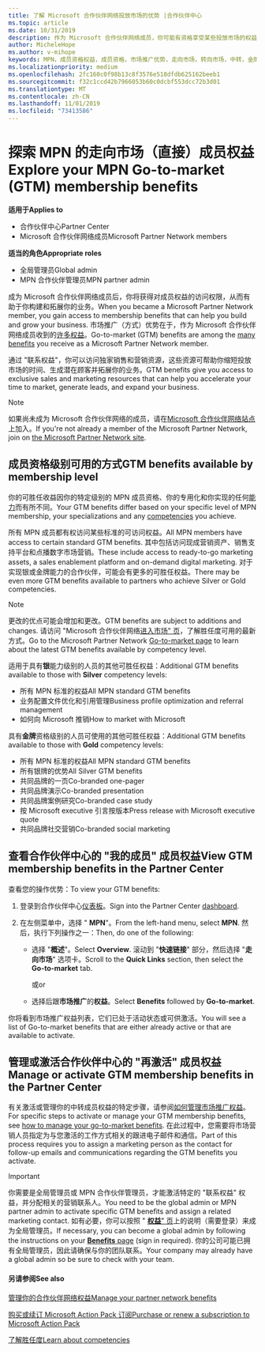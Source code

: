 ```yaml
---
title: 了解 Microsoft 合作伙伴网络投放市场的优势 |合作伙伴中心
ms.topic: article
ms.date: 10/31/2019
description: 作为 Microsoft 合作伙伴网络成员，你可能有资格享受某些投放市场的权益。 了解可用的不同级别的上市权益，以及如何在合作伙伴中心激活和管理它们。
author: MicheleHope
ms.author: v-mihope
keywords: MPN，成员资格权益，成员资格，市场推广优势，走向市场，转向市场，中转，金牌成员身份，银成员资格
ms.localizationpriority: medium
ms.openlocfilehash: 2fc160c0f98b13c8f3576e518dfdb625162beeb1
ms.sourcegitcommit: f32c1ccd42b7966053b60c0dcbf553dcc72b3d01
ms.translationtype: MT
ms.contentlocale: zh-CN
ms.lasthandoff: 11/01/2019
ms.locfileid: "73413586"
---
```

# <a name="explore-your-mpn-go-to-market-gtm-membership-benefits"></a><span data-ttu-id="abece-105">探索 MPN 的走向市场（直接）成员权益</span><span class="sxs-lookup"><span data-stu-id="abece-105">Explore your MPN Go-to-market (GTM) membership benefits</span></span>

<span data-ttu-id="abece-106">**适用于**</span><span class="sxs-lookup"><span data-stu-id="abece-106">**Applies to**</span></span>

- <span data-ttu-id="abece-107">合作伙伴中心</span><span class="sxs-lookup"><span data-stu-id="abece-107">Partner Center</span></span>
- <span data-ttu-id="abece-108">Microsoft 合作伙伴网络成员</span><span class="sxs-lookup"><span data-stu-id="abece-108">Microsoft Partner Network members</span></span>

<span data-ttu-id="abece-109">**适当的角色**</span><span class="sxs-lookup"><span data-stu-id="abece-109">**Appropriate roles**</span></span>

- <span data-ttu-id="abece-110">全局管理员</span><span class="sxs-lookup"><span data-stu-id="abece-110">Global admin</span></span>
- <span data-ttu-id="abece-111">MPN 合作伙伴管理员</span><span class="sxs-lookup"><span data-stu-id="abece-111">MPN partner admin</span></span>

<span data-ttu-id="abece-112">成为 Microsoft 合作伙伴网络成员后，你将获得对成员权益的访问权限，从而有助于你构建和拓展你的业务。</span><span class="sxs-lookup"><span data-stu-id="abece-112">When you became a Microsoft Partner Network member, you gain access to membership benefits that can help you build and grow your business.</span></span> <span data-ttu-id="abece-113">市场推广（方式）优势在于，作为 Microsoft 合作伙伴网络成员收到的[许多权益](https://partner.microsoft.com/manage-your-partner-network-benefits)。</span><span class="sxs-lookup"><span data-stu-id="abece-113">Go-to-market (GTM) benefits are among the [many benefits](https://partner.microsoft.com/manage-your-partner-network-benefits) you receive as a Microsoft Partner Network member.</span></span> 

<span data-ttu-id="abece-114">通过 "联系权益"，你可以访问独家销售和营销资源，这些资源可帮助你缩短投放市场的时间、生成潜在顾客并拓展你的业务。</span><span class="sxs-lookup"><span data-stu-id="abece-114">GTM benefits give you access to exclusive sales and marketing resources that can help you accelerate your time to market, generate leads, and expand your business.</span></span>

>[!NOTE]
><span data-ttu-id="abece-115">如果尚未成为 Microsoft 合作伙伴网络的成员，请在[Microsoft 合作伙伴网络站点](https://partner.microsoft.com/membership)上加入。</span><span class="sxs-lookup"><span data-stu-id="abece-115">If you're not already a member of the Microsoft Partner Network, join on [the Microsoft Partner Network site](https://partner.microsoft.com/membership).</span></span>


## <a name="gtm-benefits-available-by-membership-level"></a><span data-ttu-id="abece-116">成员资格级别可用的方式</span><span class="sxs-lookup"><span data-stu-id="abece-116">GTM benefits available by membership level</span></span>

<span data-ttu-id="abece-117">你的可胜任收益因你的特定级别的 MPN 成员资格、你的专用化和你实现的任何[能力](learn-about-competencies.md)而有所不同。</span><span class="sxs-lookup"><span data-stu-id="abece-117">Your GTM benefits differ based on your specific level of MPN membership, your specializations and any [competencies](learn-about-competencies.md) you achieve.</span></span>

<span data-ttu-id="abece-118">所有 MPN 成员都有权访问某些标准的可访问权益。</span><span class="sxs-lookup"><span data-stu-id="abece-118">All MPN members have access to certain standard GTM benefits.</span></span> <span data-ttu-id="abece-119">其中包括访问现成营销资产、销售支持平台和点播数字市场营销。</span><span class="sxs-lookup"><span data-stu-id="abece-119">These include access to ready-to-go marketing assets, a sales enablement platform and on-demand digital marketing.</span></span> <span data-ttu-id="abece-120">对于实现银或金牌能力的合作伙伴，可能会有更多的可胜任权益。</span><span class="sxs-lookup"><span data-stu-id="abece-120">There may be even more GTM benefits available to partners who achieve Silver or Gold competencies.</span></span>

>[!NOTE]
><span data-ttu-id="abece-121">更改的优点可能会增加和更改。</span><span class="sxs-lookup"><span data-stu-id="abece-121">GTM benefits are subject to additions and changes.</span></span> <span data-ttu-id="abece-122">请访问 "Microsoft 合作伙伴网络[进入市场" 页](https://partner.microsoft.com/en-us/membership/go-to-market)，了解胜任度可用的最新方式。</span><span class="sxs-lookup"><span data-stu-id="abece-122">Go to the Microsoft Partner Network [Go-to-market page](https://partner.microsoft.com/en-us/membership/go-to-market) to learn about the latest GTM benefits available by competency level.</span></span>

<span data-ttu-id="abece-123">适用于具有**银**能力级别的人员的其他可胜任权益：</span><span class="sxs-lookup"><span data-stu-id="abece-123">Additional GTM benefits available to those with **Silver** competency levels:</span></span>

- <span data-ttu-id="abece-124">所有 MPN 标准的权益</span><span class="sxs-lookup"><span data-stu-id="abece-124">All MPN standard GTM benefits</span></span>
- <span data-ttu-id="abece-125">业务配置文件优化和引用管理</span><span class="sxs-lookup"><span data-stu-id="abece-125">Business profile optimization and referral management</span></span>
- <span data-ttu-id="abece-126">如何向 Microsoft 推销</span><span class="sxs-lookup"><span data-stu-id="abece-126">How to market with Microsoft</span></span>

<span data-ttu-id="abece-127">具有**金牌**资格级别的人员可使用的其他可胜任权益：</span><span class="sxs-lookup"><span data-stu-id="abece-127">Additional GTM benefits available to those with **Gold** competency levels:</span></span>

- <span data-ttu-id="abece-128">所有 MPN 标准的权益</span><span class="sxs-lookup"><span data-stu-id="abece-128">All MPN standard GTM benefits</span></span>
- <span data-ttu-id="abece-129">所有银牌的优势</span><span class="sxs-lookup"><span data-stu-id="abece-129">All Silver GTM benefits</span></span>
- <span data-ttu-id="abece-130">共同品牌的一页</span><span class="sxs-lookup"><span data-stu-id="abece-130">Co-branded one-pager</span></span>
- <span data-ttu-id="abece-131">共同品牌演示</span><span class="sxs-lookup"><span data-stu-id="abece-131">Co-branded presentation</span></span>
- <span data-ttu-id="abece-132">共同品牌案例研究</span><span class="sxs-lookup"><span data-stu-id="abece-132">Co-branded case study</span></span>
- <span data-ttu-id="abece-133">按 Microsoft executive 引言按版本</span><span class="sxs-lookup"><span data-stu-id="abece-133">Press release with Microsoft executive quote</span></span>
- <span data-ttu-id="abece-134">共同品牌社交营销</span><span class="sxs-lookup"><span data-stu-id="abece-134">Co-branded social marketing</span></span>

## <a name="view-gtm-membership-benefits-in-the-partner-center"></a><span data-ttu-id="abece-135">查看合作伙伴中心的 "我的成员" 成员权益</span><span class="sxs-lookup"><span data-stu-id="abece-135">View GTM membership benefits in the Partner Center</span></span>

<span data-ttu-id="abece-136">查看您的操作优势：</span><span class="sxs-lookup"><span data-stu-id="abece-136">To view your GTM benefits:</span></span>

1. <span data-ttu-id="abece-137">登录到合作伙伴中心[仪表板]( https://docs.microsoft.com/en-us/partner-center/)。</span><span class="sxs-lookup"><span data-stu-id="abece-137">Sign into the Partner Center [dashboard]( https://docs.microsoft.com/en-us/partner-center/).</span></span>

2. <span data-ttu-id="abece-138">在左侧菜单中，选择 " **MPN**"。</span><span class="sxs-lookup"><span data-stu-id="abece-138">From the left-hand menu, select **MPN**.</span></span> <span data-ttu-id="abece-139">然后，执行下列操作之一：</span><span class="sxs-lookup"><span data-stu-id="abece-139">Then, do one of the following:</span></span>

    - <span data-ttu-id="abece-140">选择 "**概述**"。</span><span class="sxs-lookup"><span data-stu-id="abece-140">Select **Overview**.</span></span> <span data-ttu-id="abece-141">滚动到 "**快速链接**" 部分，然后选择 "**走向市场**" 选项卡。</span><span class="sxs-lookup"><span data-stu-id="abece-141">Scroll to the **Quick Links** section, then select the **Go-to-market** tab.</span></span>

      <span data-ttu-id="abece-142">或</span><span class="sxs-lookup"><span data-stu-id="abece-142">or</span></span>

    - <span data-ttu-id="abece-143">选择后跟**市场推广**的**权益**。</span><span class="sxs-lookup"><span data-stu-id="abece-143">Select **Benefits** followed by **Go-to-market**.</span></span>

<span data-ttu-id="abece-144">你将看到市场推广权益列表，它们已处于活动状态或可供激活。</span><span class="sxs-lookup"><span data-stu-id="abece-144">You will see a list of Go-to-market benefits that are either already active or that are available to activate.</span></span>

## <a name="manage-or-activate-gtm-membership-benefits-in-the-partner-center"></a><span data-ttu-id="abece-145">管理或激活合作伙伴中心的 "再激活" 成员权益</span><span class="sxs-lookup"><span data-stu-id="abece-145">Manage or activate GTM membership benefits in the Partner Center</span></span>

<span data-ttu-id="abece-146">有关激活或管理你的中转成员权益的特定步骤，请参阅[如何管理市场推广权益](manage-your-partner-network-benefits.md#manage-go-to-market-benefits)。</span><span class="sxs-lookup"><span data-stu-id="abece-146">For specific steps to activate or manage your GTM membership benefits, see [how to manage your go-to-market benefits](manage-your-partner-network-benefits.md#manage-go-to-market-benefits).</span></span> <span data-ttu-id="abece-147">在此过程中，您需要将市场营销人员指定为与您激活的工作方式相关的跟进电子邮件和通信。</span><span class="sxs-lookup"><span data-stu-id="abece-147">Part of this process requires you to assign a marketing person as the contact for follow-up emails and communications regarding the GTM benefits you activate.</span></span>

>[!IMPORTANT]
><span data-ttu-id="abece-148">你需要是全局管理员或 MPN 合作伙伴管理员，才能激活特定的 "联系权益" 权益，并分配相关的营销联系人。</span><span class="sxs-lookup"><span data-stu-id="abece-148">You need to be the global admin or MPN partner admin to activate specific GTM benefits and assign a related marketing contact.</span></span> <span data-ttu-id="abece-149">如有必要，你可以按照 " [**权益**" 页](https://partnercenter.microsoft.com/pcv/partnership/benefits)上的说明（需要登录）来成为全局管理员。</span><span class="sxs-lookup"><span data-stu-id="abece-149">If necessary, you can become a global admin by following the instructions on your [**Benefits** page](https://partnercenter.microsoft.com/pcv/partnership/benefits) (sign in required).</span></span> <span data-ttu-id="abece-150">你的公司可能已拥有全局管理员，因此请确保与你的团队联系。</span><span class="sxs-lookup"><span data-stu-id="abece-150">Your company may already have a global admin so be sure to check with your team.</span></span>

#### <a name="see-also"></a><span data-ttu-id="abece-151">另请参阅</span><span class="sxs-lookup"><span data-stu-id="abece-151">See also</span></span>

[<span data-ttu-id="abece-152">管理你的合作伙伴网络权益</span><span class="sxs-lookup"><span data-stu-id="abece-152">Manage your partner network benefits</span></span>](manage-your-partner-network-benefits.md)

[<span data-ttu-id="abece-153">购买或续订 Microsoft Action Pack 订阅</span><span class="sxs-lookup"><span data-stu-id="abece-153">Purchase or renew a subscription to Microsoft Action Pack</span></span>](mpn-get-action-pack.md)

[<span data-ttu-id="abece-154">了解胜任度</span><span class="sxs-lookup"><span data-stu-id="abece-154">Learn about competencies</span></span>](learn-about-competencies.md)
